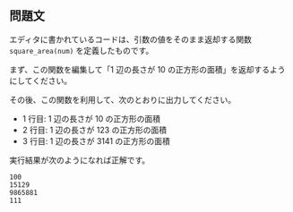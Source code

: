 ## 問題文

エディタに書かれているコードは、引数の値をそのまま返却する関数 `square_area(num)` を定義したものです。

まず、この関数を編集して「1 辺の長さが 10 の正方形の面積」を返却するようにしてください。

その後、この関数を利用して、次のとおりに出力してください。

- 1 行目: 1 辺の長さが 10 の正方形の面積
- 2 行目: 1 辺の長さが 123 の正方形の面積
- 3 行目: 1 辺の長さが 3141 の正方形の面積

実行結果が次のようになれば正解です。

```text
100
15129
9865881
111
```
